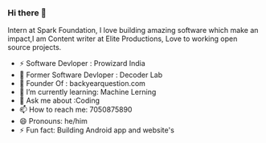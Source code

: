 ### Hi there 👋

Intern  at Spark Foundation, I love building amazing software which make an impact,I am Content writer at Elite Productions, Love to working open source projects.
- ⚡ Software Devloper : Prowizard India
- 🔭 Former Software Devloper : Decoder Lab 
- 👋 Founder Of : backyearquestion.com
- 🌱 I’m currently learning: Machine Lerning
- 💬 Ask me about :Coding
- 📫 How to reach me: 7050875890
- 😄 Pronouns: he/him
- ⚡ Fun fact: Building Android app and website's 
